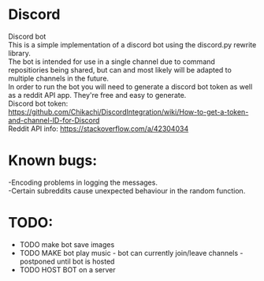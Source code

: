 # Discord
Discord bot  
This is a simple implementation of a discord bot using the discord.py rewrite library.      
The bot is intended for use in a single channel due to command repositiories being shared, but 
can and most likely will be adapted to multiple channels in the future.     
In order to run the bot you will need to generate a discord bot token as well as a reddit API app. They're free and easy to generate.      
Discord bot token: https://github.com/Chikachi/DiscordIntegration/wiki/How-to-get-a-token-and-channel-ID-for-Discord       
Reddit API info: https://stackoverflow.com/a/42304034      

# Known bugs:
-Encoding problems in logging the messages.    
-Certain subreddits cause unexpected behaviour in the random function.    

# TODO:
- TODO make bot save images
- TODO MAKE bot play music - bot can currently join/leave channels - postponed until bot is hosted
- TODO HOST BOT on a server
